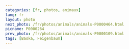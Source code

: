 ```yaml
---
categories: [fr, photos, animaux]
lang: fr
layout: photo
next_photo: /fr/photos/animals/animals-P0000464.html
picname: P0000264
prev_photo: /fr/photos/animals/animals-P0000109.html
tags: [Baska, Feigenbaum]
---
```

